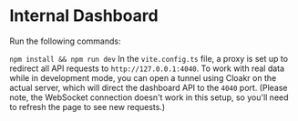 # Internal Dashboard

Run the following commands:

`npm install && npm run dev`
In the `vite.config.ts` file, a proxy is set up to redirect all API requests to `http://127.0.0.1:4040`. To work with real data while in development mode, you can open a tunnel using Cloakr on the actual server, which will direct the dashboard API to the `4040` port. (Please note, the WebSocket connection doesn't work in this setup, so you'll need to refresh the page to see new requests.)
